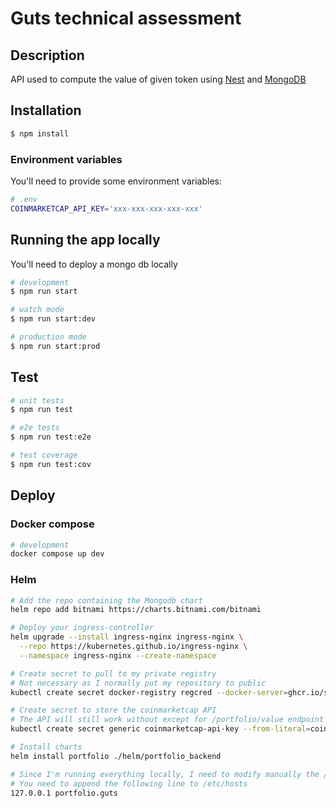 # Guts technical assessment

## Description

API used to compute the value of given token using [Nest](https://github.com/nestjs/nest) and [MongoDB](https://github.com/mongodb/mongo)

## Installation

```bash
$ npm install
```

### Environment variables

You'll need to provide some environment variables:
```bash
# .env
COINMARKETCAP_API_KEY='xxx-xxx-xxx-xxx-xxx'
```

## Running the app locally

You'll need to deploy a mongo db locally

```bash
# development
$ npm run start

# watch mode
$ npm run start:dev

# production mode
$ npm run start:prod
```

## Test

```bash
# unit tests
$ npm run test

# e2e tests
$ npm run test:e2e

# test coverage
$ npm run test:cov
```

## Deploy

### Docker compose
```bash
# development
docker compose up dev
```

### Helm

```bash
# Add the repo containing the Mongodb chart
helm repo add bitnami https://charts.bitnami.com/bitnami

# Deploy your ingress-controller
helm upgrade --install ingress-nginx ingress-nginx \
  --repo https://kubernetes.github.io/ingress-nginx \
  --namespace ingress-nginx --create-namespace

# Create secret to pull to my private registry
# Not necessary as I normally put my repository to public
kubectl create secret docker-registry regcred --docker-server=ghcr.io/simonyerro --docker-username=simonyerro --docker-password=$GITHUB_TOKEN

# Create secret to store the coinmarketcap API
# The API will still work without except for /portfolio/value endpoint
kubectl create secret generic coinmarketcap-api-key --from-literal=coinmarketcap_api_key=$COINMARKETCAP_API_KEY

# Install charts
helm install portfolio ./helm/portfolio_backend

# Since I'm running everything locally, I need to modify manually the /etc/hosts file to add the ingress host
# You need to append the following line to /etc/hosts
127.0.0.1 portfolio.guts


```
